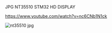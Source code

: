 JPG NT35510 STM32 HD DISPLAY

https://www.youtube.com/watch?v=nc6CNb1N1ck

![nt35510 jpg](https://github.com/user-attachments/assets/830b851c-638f-44cf-97e1-5c253a487fc1)
